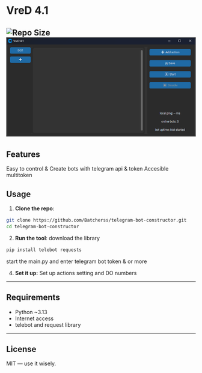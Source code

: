 # VreD 4.1
![Repo Size](https://img.shields.io/github/repo-size/Batcherss/telegram-bot-constructor?style=flat) 
![img](github/image.png) 
---

## Features

Easy to control & Create bots with telegram api & token
Accesible multitoken

## Usage

1. **Clone the repo**:

```bash
git clone https://github.com/Batcherss/telegram-bot-constructor.git
cd telegram-bot-constructor
```

2. **Run the tool**:
download the library
```bash
pip install telebot requests
```
start the main.py and enter telegram bot token & or more

4. **Set it up:**
Set up actions setting and DO numbers

---

## Requirements

* Python ~3.13
* Internet access
* telebot and request library
---

## License
MIT — use it wisely.
